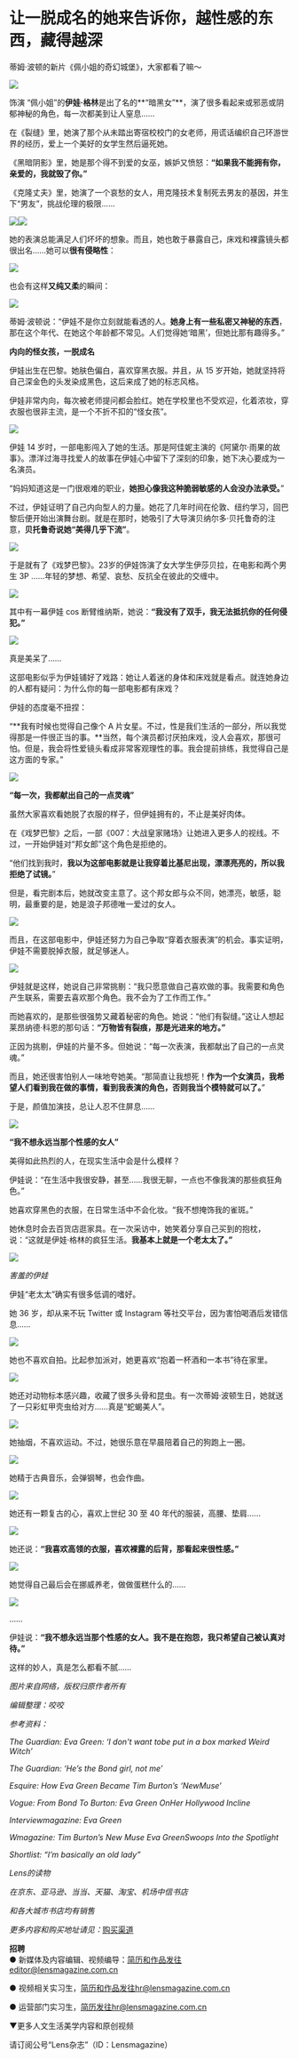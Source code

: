 # 让一脱成名的她来告诉你，越性感的东西，藏得越深

蒂姆·波顿的新片《佩小姐的奇幻城堡》，大家都看了嘛～

![](https://pic3.zhimg.com/v2-696398007c2ab86b44703985724d4d20_b.jpg)

饰演 “佩小姐”的**伊娃·格林**是出了名的**“暗黑女”**，演了很多看起来或邪恶或阴郁神秘的角色，每一次都美到让人窒息……

在《裂缝》里，她演了那个从未踏出寄宿校校门的女老师，用谎话编织自己环游世界的经历，爱上一个美好的女学生然后逼死她。

《黑暗阴影》里，她是那个得不到爱的女巫，嫉妒又愤怒：**“如果我不能拥有你，亲爱的，我就毁了你。”**

《克隆丈夫》里，她演了一个哀愁的女人，用克隆技术复制死去男友的基因，并生下“男友”，挑战伦理的极限……

![](https://pic3.zhimg.com/v2-20024dfa19ea436925bc83b9200303de_b.jpg)![](https://pic2.zhimg.com/v2-66f22c7369fa74680a7de508844a9311_b.jpg)

她的表演总能满足人们坏坏的想象。而且，她也敢于暴露自己，床戏和裸露镜头都很出名……她可以**很有侵略性**：

![](https://pic4.zhimg.com/v2-774e37c780620f1438f099a9a3efdf77_b.jpg)

也会有这样**又纯又柔**的瞬间：

![](https://pic3.zhimg.com/v2-34ecb12ab57397df4e120f19ada98ee6_b.jpg)

蒂姆·波顿说：“伊娃不是你立刻就能看透的人。**她身上有一些私密又神秘的东西**，那在这个年代、在她这个年龄都不常见。人们觉得她‘暗黑’，但她比那有趣得多。”

**内向的怪女孩，一脱成名**

伊娃出生在巴黎。她肤色偏白，喜欢穿黑衣服。并且，从 15 岁开始，她就坚持将自己深金色的头发染成黑色，这后来成了她的标志风格。

伊娃非常内向，每次被老师提问都会脸红。她在学校里也不受欢迎，化着浓妆，穿衣服也很非主流，是一个不折不扣的“怪女孩”。

![](https://pic3.zhimg.com/v2-97695155124e9ee7dd5c397e07f7af68_b.jpg)

伊娃 14 岁时，一部电影闯入了她的生活。那是阿佳妮主演的《阿黛尔·雨果的故事》。漂洋过海寻找爱人的故事在伊娃心中留下了深刻的印象，她下决心要成为一名演员。

“妈妈知道这是一门很艰难的职业，**她担心像我这种脆弱敏感的人会没办法承受。**”

不过，伊娃证明了自己内向型人的力量。她花了几年时间在伦敦、纽约学习，回巴黎后便开始出演舞台剧。就是在那时，她吸引了大导演贝纳尔多·贝托鲁奇的注意，**贝托鲁奇说她“美得几乎下流”**。

![](https://pic4.zhimg.com/v2-7848516426bc68befea7b3902ab426f5_b.jpg)

于是就有了《戏梦巴黎》。23岁的伊娃饰演了女大学生伊莎贝拉，在电影和两个男生 3P ……年轻的梦想、希望、哀愁、反抗全在彼此的交缠中。

![](https://pic3.zhimg.com/v2-0c6fb48a2d8d6641f39952dc5af2155f_b.jpg)

其中有一幕伊娃 cos 断臂维纳斯，她说：**“我没有了双手，我无法抵抗你的任何侵犯。”**

![](https://pic4.zhimg.com/v2-278bc77b4a148305e8e5d2dd781fcfd7_b.jpg)

真是美呆了……

这部电影似乎为伊娃铺好了戏路：她让人着迷的身体和床戏就是看点。就连她身边的人都有疑问：为什么你的每一部电影都有床戏？

伊娃的态度毫不扭捏：

“**我有时候也觉得自己像个 A 片女星。不过，性是我们生活的一部分，所以我觉得那是一件很正当的事。**当然，每个演员都讨厌拍床戏，没人会喜欢，那很可怕。但是，我会将性爱镜头看成非常客观理性的事。我会提前排练，我觉得自己是这方面的专家。”

![](https://pic1.zhimg.com/v2-59a0594ca7dfa9efd50fe69d144dbd3e_b.jpg)  

**“每一次，我都献出自己的一点灵魂”**

虽然大家喜欢看她脱了衣服的样子，但伊娃拥有的，不止是美好肉体。

在《戏梦巴黎》之后，一部《007：大战皇家赌场》让她进入更多人的视线。不过，一开始伊娃对“邦女郎”这个角色是拒绝的。

“他们找到我时，**我以为这部电影就是让我穿着比基尼出现，漂漂亮亮的，所以我拒绝了试镜。**”

但是，看完剧本后，她就改变主意了。这个邦女郎与众不同，她漂亮，敏感，聪明，最重要的是，她是浪子邦德唯一爱过的女人。

![](https://pic3.zhimg.com/v2-989b08fb812abd473c63cae10e85bee4_b.jpg)

而且，在这部电影中，伊娃还努力为自己争取“穿着衣服表演”的机会。事实证明，伊娃不需要脱掉衣服，就足够迷人。

![](https://pic3.zhimg.com/v2-0558a7938015160cac439833701ec24a_b.jpg)

伊娃就是这样，她说自己非常挑剔：“我只愿意做自己喜欢做的事。我需要和角色产生联系，需要去喜欢那个角色。我不会为了工作而工作。”

而她喜欢的，是那些很强势又藏着秘密的角色。她说：“他们有裂缝。”这让人想起莱昂纳德·科恩的那句话：**“万物皆有裂痕，那是光进来的地方。”**

正因为挑剔，伊娃的片量不多。但她说：“每一次表演，我都献出了自己的一点灵魂。”

而且，她还很害怕别人一味地夸她美。“那简直让我想死！**作为一个女演员，我希望人们看到我在做的事情，看到我表演的角色，否则我当个模特就可以了。**”

于是，颜值加演技，总让人忍不住屏息……

![](https://pic2.zhimg.com/v2-1a09b6352d6cd89f71eff288e7d94d5c_b.jpg)  

**“我不想永远当那个性感的女人”**

美得如此热烈的人，在现实生活中会是什么模样？

伊娃说：“在生活中我很安静，甚至……我很无聊，一点也不像我演的那些疯狂角色。”

她喜欢穿黑色的衣服，在日常生活中不会化妆。“我不想掩饰我的雀斑。”

她休息时会去百货店逛家具。在一次采访中，她笑着分享自己买到的抱枕，说：“这就是伊娃·格林的疯狂生活。**我基本上就是一个老太太了。”**

![](https://pic1.zhimg.com/v2-0c731b0cd9dffc31e5fab4bbd3694438_b.jpg)

_害羞的伊娃_

伊娃“老太太”确实有很多低调的嗜好。

她 36 岁，却从来不玩 Twitter 或 Instagram 等社交平台，因为害怕喝酒后发错信息……

![](https://pic2.zhimg.com/v2-c5fb6f920e6aa9a93bb5cb9bb4d73548_b.jpg)

她也不喜欢自拍。比起参加派对，她更喜欢“抱着一杯酒和一本书”待在家里。

![](https://pic2.zhimg.com/v2-ea4431afd65931460b02281aa8979d14_b.jpg)

她还对动物标本感兴趣，收藏了很多头骨和昆虫。有一次蒂姆·波顿生日，她就送了一只彩虹甲壳虫给对方……真是“蛇蝎美人”。

![](https://pic3.zhimg.com/v2-e2eed95a60cb179b7c72713ac3e3a00c_b.jpg)

她抽烟，不喜欢运动。不过，她很乐意在早晨陪着自己的狗跑上一圈。

![](https://pic2.zhimg.com/v2-ea68323d3a1ea3f6197e23b29ad79d01_b.jpg)

她精于古典音乐，会弹钢琴，也会作曲。

![](https://pic2.zhimg.com/v2-4ec05522d7e5769e4f90ea2aaeb7fa56_b.jpg)

她还有一颗复古的心，喜欢上世纪 30 至 40 年代的服装，高腰、垫肩……

![](https://pic3.zhimg.com/v2-4e2496019006768907d6bc73583a6774_b.jpg)

她还说：**“我喜欢高领的衣服，喜欢裸露的后背，那看起来很性感。”**

![](https://pic2.zhimg.com/v2-bb22d25c80a65acb6ec0af3dc090f293_b.jpg)

她觉得自己最后会在挪威养老，做做蛋糕什么的……

![](https://pic2.zhimg.com/v2-1100cf29bc52d814160d662d8cdcd75c_b.jpg)

……

伊娃说：**“我不想永远当那个性感的女人。我不是在抱怨，我只希望自己被认真对待。”**

这样的妙人，真是怎么都看不腻……

_图片来自网络，版权归原作者所有_

_编辑整理：咬咬_

_参考资料：_

_The Guardian: Eva Green: ‘I don't want tobe put in a box marked Weird Witch’_

_The Guardian: ‘He’s the Bond girl, not me’_

_Esquire: How Eva Green Became Tim Burton’s ‘NewMuse’_

_Vogue: From Bond To Burton: Eva Green OnHer Hollywood Incline_

_Interviewmagazine: Eva Green_

_Wmagazine: Tim Burton’s New Muse Eva GreenSwoops Into the Spotlight_

_Shortlist: “I’m basically an old lady”_

_Lens的读物_

_在京东、亚马逊、当当、天猫、淘宝、机场中信书店_ 

_和各大城市书店均有销售_

_更多内容和购买地址请见：_[购买渠道](https:http://mp.weixin.qq.com/s?__biz=MjM5MTIwOTI4MA==&mid=2650327782&idx=5&sn=e81cfec77824ca209a59ed132e30a200&scene=21%23wechat_redirect)

**招聘**  
● 新媒体及内容编辑、视频编导：简历和作品发往editor@lensmagazine.com.cn  

● 视频相关实习生，简历和作品发往hr@lensmagazine.com.cn  

● 运营部门实习生，简历发往hr@lensmagazine.com.cn  

▼更多人文生活美学内容和原创视频

请订阅公号“Lens杂志”（ID：Lensmagazine）